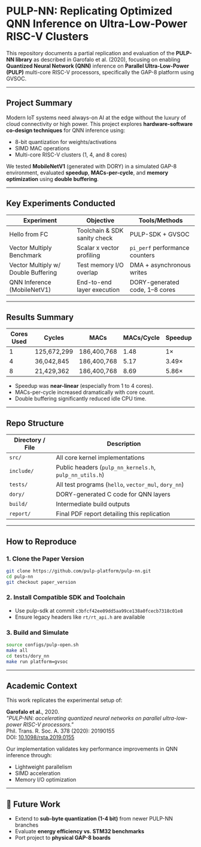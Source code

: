 
# PULP-NN: Replicating Optimized QNN Inference on Ultra-Low-Power RISC-V Clusters

This repository documents a partial replication and evaluation of the **PULP-NN library** as described in Garofalo et al. (2020), focusing on enabling **Quantized Neural Network (QNN)** inference on **Parallel Ultra-Low-Power (PULP)** multi-core RISC-V processors, specifically the GAP-8 platform using GVSOC.

---

## Project Summary

Modern IoT systems need always-on AI at the edge without the luxury of cloud connectivity or high power. This project explores **hardware-software co-design techniques** for QNN inference using:
- 8-bit quantization for weights/activations
- SIMD MAC operations
- Multi-core RISC-V clusters (1, 4, and 8 cores)

We tested **MobileNetV1** (generated with DORY) in a simulated GAP-8 environment, evaluated **speedup**, **MACs-per-cycle**, and **memory optimization** using **double buffering**.

---

##  Key Experiments Conducted

| Experiment | Objective | Tools/Methods |
|-----------|-----------|---------------|
|  Hello from FC | Toolchain & SDK sanity check | PULP-SDK + GVSOC |
|  Vector Multiply Benchmark | Scalar x vector profiling | `pi_perf` performance counters |
|  Vector Multiply w/ Double Buffering | Test memory I/O overlap | DMA + asynchronous writes |
|  QNN Inference (MobileNetV1) | End-to-end layer execution | DORY-generated code, 1–8 cores |

---

## Results Summary

| Cores Used | Cycles | MACs | MACs/Cycle | Speedup |
|------------|--------|------|------------|---------|
| 1          | 125,672,299 | 186,400,768 | 1.48 | 1× |
| 4          | 36,042,845  | 186,400,768 | 5.17 | 3.49× |
| 8          | 21,429,362  | 186,400,768 | 8.69 | 5.86× |

- Speedup was **near-linear** (especially from 1 to 4 cores).
- MACs-per-cycle increased dramatically with core count.
- Double buffering significantly reduced idle CPU time.

---

## Repo Structure

| Directory / File | Description |
|------------------|-------------|
| `src/`           | All core kernel implementations |
| `include/`       | Public headers (`pulp_nn_kernels.h`, `pulp_nn_utils.h`) |
| `tests/`         | All test programs (`hello`, `vector_mul`, `dory_nn`) |
| `dory/`          | DORY-generated C code for QNN layers |
| `build/`         | Intermediate build outputs |
| `report/`        | Final PDF report detailing this replication |

---

## How to Reproduce

### 1. Clone the Paper Version
```bash
git clone https://github.com/pulp-platform/pulp-nn.git
cd pulp-nn
git checkout paper_version
```

### 2. Install Compatible SDK and Toolchain
- Use pulp-sdk at commit `c3bfcf42ee09dd5aa99ce138a0fcecb7318c01e8`
- Ensure legacy headers like `rt/rt_api.h` are available

### 3. Build and Simulate
```bash
source configs/pulp-open.sh
make all
cd tests/dory_nn
make run platform=gvsoc
```

---

## Academic Context

This work replicates the experimental setup of:

**Garofalo et al.**, 2020.  
_"PULP-NN: accelerating quantized neural networks on parallel ultra-low-power RISC-V processors."_  
Phil. Trans. R. Soc. A. 378 (2020): 20190155  
DOI: [10.1098/rsta.2019.0155](http://doi.org/10.1098/rsta.2019.0155)

Our implementation validates key performance improvements in QNN inference through:
- Lightweight parallelism
- SIMD acceleration
- Memory I/O optimization


---

## 📎 Future Work

- Extend to **sub-byte quantization (1-4 bit)** from newer PULP-NN branches
- Evaluate **energy efficiency vs. STM32 benchmarks**
- Port project to **physical GAP-8 boards**
